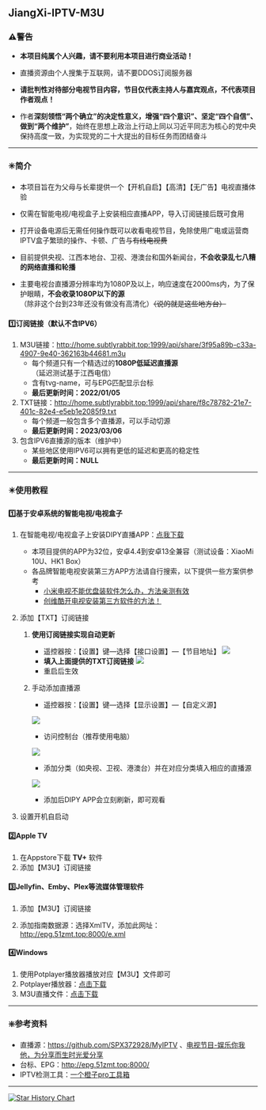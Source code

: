 ## JiangXi-IPTV-M3U

### ⚠️警告

- **本项目纯属个人兴趣，请不要利用本项目进行商业活动！**

- 直播资源由个人搜集于互联网，请不要DDOS订阅服务器

- **请批判性对待部分电视节目内容，节目仅代表主持人与嘉宾观点，不代表项目作者观点！**
- 作者**深刻领悟“两个确立”的决定性意义，增强“四个意识”、坚定“四个自信”、做到“两个维护”**，始终在思想上政治上行动上同以习近平同志为核心的党中央保持高度一致，为实现党的二十大提出的目标任务而团结奋斗

---

### ✳️简介

- 本项目旨在为父母与长辈提供一个【开机自启】【高清】【无广告】电视直播体验

- 仅需在智能电视/电视盒子上安装相应直播APP，导入订阅链接后既可食用

- 打开设备电源后无需任何操作既可以收看电视节目，免除使用广电或运营商IPTV盒子繁琐的操作、卡顿、广告与~~有线电视费~~

- 目前提供央视、江西本地台、卫视、港澳台和国外新闻台，**不会收录乱七八糟的网络直播和轮播**

- 主要电视台直播源分辨率均为1080P及以上，响应速度在2000ms内，为了保护眼睛，**不会收录1080P以下的源**（除非这个台到23年还没有做没有高清化）~~（说的就是这些地方台）~~


#### 1️⃣订阅链接（默认不含IPV6）

1. M3U链接：http://home.subtlyrabbit.top:1999/api/share/3f95a89b-c33a-4907-9e40-362163b44681.m3u
   - 每个频道只有一个精选过的**1080P低延迟直播源**（延迟测试基于江西电信）
   - 含有tvg-name，可与EPG匹配显示台标
   - **最后更新时间：2022/01/05**
2. TXT链接：http://home.subtlyrabbit.top:1999/api/share/f8c78782-21e7-401c-82e4-e5eb1e2085f9.txt
   - 每个频道一般包含多个直播源，可以手动切源
   - **最后更新时间：2023/03/06**
3. 包含IPV6直播源的版本（维护中）
   - 某些地区使用IPV6可以拥有更低的延迟和更高的稳定性
   - **最后更新时间：NULL**


---


### ✴️使用教程

#### 1️⃣基于安卓系统的智能电视/电视盒子

1. 在智能电视/电视盒子上安装DIPY直播APP：[点我下载](https://github.com/subtlyrabbit/JiangXi-IPTV-M3U/releases)

   - 本项目提供的APP为32位，安卓4.4到安卓13全兼容（测试设备：XiaoMi 10U、HK1 Box）
   - 各品牌智能电视安装第三方APP方法请自行搜索，以下提供一些方案供参考
     - [小米电视不能优盘装软件怎么办，方法亲测有效]( https://weibo.com/3185567812/MlZ7uD0dG)
     - [创维酷开电视安装第三方软件的方法！](https://www.bilibili.com/video/BV1yG4y1m75N)
   
2. 添加【TXT】订阅链接
   1. **使用订阅链接实现自动更新**
      
      - 遥控器按：【设置】键—选择【接口设置】—【节目地址】
      ![](https://imghost.subtlyrabbit.top//images%E8%87%AA%E5%8A%A8%E6%B7%BB%E5%8A%A0%E7%9B%B4%E6%92%AD%E6%BA%901.jpg)
      - **填入上面提供的TXT订阅链接**
      ![](https://imghost.subtlyrabbit.top//imagesScreenshot_2023-03-05-10-23-16-078_com.player.diyp2020.jpg)
      - 重启后生效
      
   2. 手动添加直播源
      - 遥控器按：【设置】键—选择【显示设置】—【自定义源】
   
       ![](https://imghost.subtlyrabbit.top//images%E6%89%8B%E5%8A%A8%E6%B7%BB%E5%8A%A0%E7%9B%B4%E6%92%AD%E6%BA%901.jpg)
   
      - 访问控制台（推荐使用电脑）
   
       ![](https://imghost.subtlyrabbit.top//images%E6%89%8B%E5%8A%A8%E6%B7%BB%E5%8A%A0%E7%9B%B4%E6%92%AD%E6%BA%902.jpg)
   
      - 添加分类（如央视、卫视、港澳台）并在对应分类填入相应的直播源
   
      ![](https://imghost.subtlyrabbit.top//images%E6%89%8B%E5%8A%A8%E6%B7%BB%E5%8A%A0%E7%9B%B4%E6%92%AD%E6%BA%903.png)
      - 添加后DIPY APP会立刻刷新，即可观看
   
3.  设置开机自启动

#### 2️⃣Apple TV

1. 在Appstore下载 **TV+** 软件
2. 添加【M3U】订阅链接

#### 3️⃣Jellyfin、Emby、Plex等流媒体管理软件
1. 添加【M3U】订阅链接

2. 添加指南数据源：选择XmlTV，添加此网址：http://epg.51zmt.top:8000/e.xml

#### 4️⃣Windows

1. 使用Potplayer播放器播放对应【M3U】文件即可
2. Potplayer播放器：[点击下载](http://potplayer.tv/)
3. M3U直播文件：[点击下载](https://github.com/subtlyrabbit/JiangXi-IPTV-M3U/blob/main/subscribe/ipv4.m3u)

---

### ❇️参考资料

- 直播源：https://github.com/SPX372928/MyIPTV 、[电视节目-娱乐你我他，为分享而生时光爱分享](https://blog.wemtime.com/dszb)
- 台标、EPG：http://epg.51zmt.top:8000/
- IPTV检测工具：[一个橙子pro工具箱](https://github.com/biancangming/wtv/wiki/一个橙子pro工具箱使用指南)

---

[![Star History Chart](https://api.star-history.com/svg?repos=subtlyrabbit/JiangXi-IPTV-M3U&type=Date)](https://star-history.com/#subtlyrabbit/JiangXi-IPTV-M3U)
